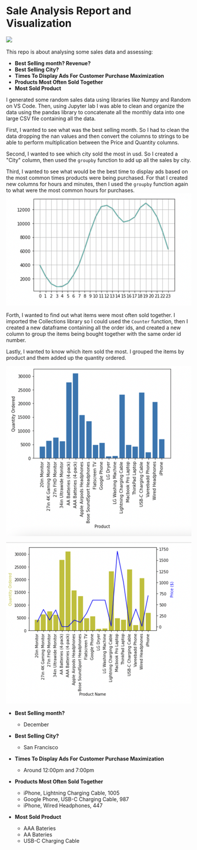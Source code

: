 # Sale Analysis Report and Visualization
![](https://www.growthaspire.com/wp-content/uploads/2018/11/Sales-data-analysis-for-sales-managers.png)

This repo is about analysing some sales data and assessing:
 - **Best Selling month? Revenue?**
 - **Best Selling City?**
 - **Times To Display Ads For Customer Purchase Maximization**
 - **Products Most Often Sold Together**
 - **Most Sold Product**

 I generated some random sales data using libraries like Numpy and Random on VS Code.
Then, using Jupyter lab I was able to clean and organize the data using the pandas library to concatenate all the monthly data into one large CSV file containing all the data.

First, I wanted to see what was the best selling month. So I had to clean the data dropping the nan values and then convert the columns to strings to be able to perform multiplication between the Price and Quantity columns. 

Second, I wanted to see which city sold the most in usd. So I created a "City" column, then used the ``groupby`` function to add up all the sales by city.

Third, I wanted to see what would be the best time to display ads based on the most common times products were being purchased.
For that I created new columns for hours and minutes, then I used the ``groupby`` function again to what were the most common hours for purchases.
![](./plots/hourly_purchases.png)

Forth, I wanted to find out what items were most often sold together. I imported the Collections library so I could used the ``Counter`` function, then I created a new dataframe containing all the order ids, and created a new column to group the items being bought together with the same order id number. 

Lastly, I wanted to know which item sold the most. I grouped the items by product and them added up the quantity ordered.  

![](./plots/most_sold_items.png)

![](./plots/product_quantity_price.png)



 - **Best Selling month?**
    - December

 - **Best Selling City?**
   - San Francisco
 - **Times To Display Ads For Customer Purchase Maximization**
   - Around 12:00pm and 7:00pm


  - **Products Most Often Sold Together**
    - iPhone, Lightning Charging Cable, 1005
    - Google Phone, USB-C Charging Cable, 987
    - iPhone, Wired Headphones, 447

  - **Most Sold Product**
    - AAA Bateries
    - AA Bateries
    - USB-C Charging Cable
